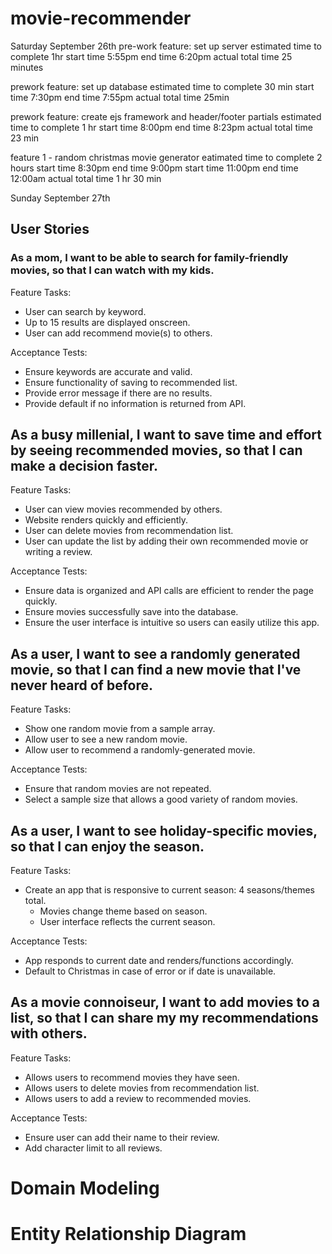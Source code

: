 # movie-recommender

Saturday September 26th
pre-work feature: set up server
estimated time to complete 1hr
start time 5:55pm
end time 6:20pm
actual total time 25 minutes

prework feature: set up database
estimated time to complete 30 min
start time 7:30pm
end time 7:55pm
actual total time 25min

prework feature: create ejs framework and header/footer partials
estimated time to complete 1 hr
start time 8:00pm
end time 8:23pm
actual total time 23 min

feature 1 - random christmas movie generator
eatimated time to complete 2 hours
start time 8:30pm 
end time 9:00pm
start time 11:00pm
end time 12:00am
actual total time 1 hr 30 min

Sunday September 27th

## User Stories

### As a mom, I want to be able to search for family-friendly movies, so that I can watch with my kids. 

Feature Tasks:
- User can search by keyword.
- Up to 15 results are displayed onscreen.
- User can add recommend movie(s) to others.

Acceptance Tests:
- Ensure keywords are accurate and valid. 
- Ensure functionality of saving to recommended list. 
- Provide error message if there are no results.
- Provide default if no information is returned from API. 

## As a busy millenial, I want to save time and effort by seeing recommended movies, so that I can make a decision faster.

Feature Tasks:
- User can view movies recommended by others. 
- Website renders quickly and efficiently.
- User can delete movies from recommendation list.
- User can update the list by adding their own recommended movie or writing a review.

Acceptance Tests:
- Ensure data is organized and API calls are efficient to render the page quickly.
- Ensure movies successfully save into the database.
- Ensure the user interface is intuitive so users can easily utilize this app. 

## As a user, I want to see a randomly generated movie, so that I can find a new movie that I've never heard of before. 

Feature Tasks:
- Show one random movie from a sample array.
- Allow user to see a new random movie. 
- Allow user to recommend a randomly-generated movie.

Acceptance Tests:
- Ensure that random movies are not repeated.
- Select a sample size that allows a good variety of random movies.

## As a user, I want to see holiday-specific movies, so that I can enjoy the season. 

Feature Tasks:
- Create an app that is responsive to current season: 4 seasons/themes total.
  - Movies change theme based on season.
  - User interface reflects the current season. 

Acceptance Tests:
- App responds to current date and renders/functions accordingly.
- Default to Christmas in case of error or if date is unavailable. 

## As a movie connoiseur, I want to add movies to a list, so that I can share my my recommendations with others. 

Feature Tasks:
- Allows users to recommend movies they have seen.
- Allows users to delete movies from recommendation list.
- Allows users to add a review to recommended movies.

Acceptance Tests:
- Ensure user can add their name to their review.
- Add character limit to all reviews. 

# Domain Modeling


# Entity Relationship Diagram